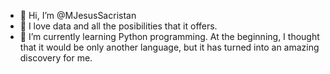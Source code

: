 - 👋 Hi, I’m @MJesusSacristan
- 💞️ I love data and all the posibilities that it offers.
- 🌱 I’m currently learning Python programming. At the beginning, I thought that it would be only another language, but it has turned into an amazing discovery for me.


<!---
MJesusSacristan/MJesusSacristan is a ✨ special ✨ repository because its `README.md` (this file) appears on your GitHub profile.
You can click the Preview link to take a look at your changes.
--->
